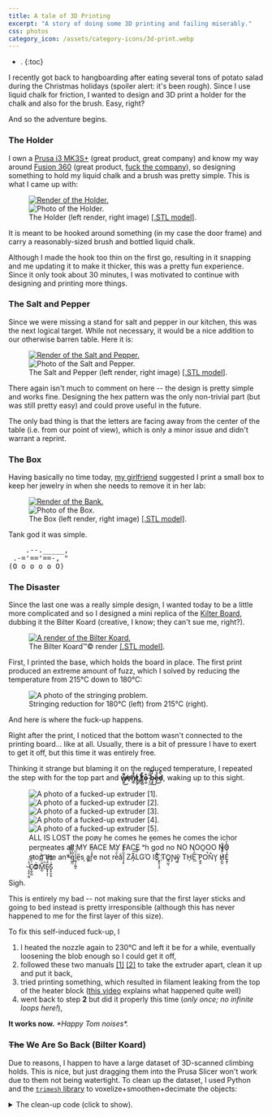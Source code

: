 ```yaml
---
title: A tale of 3D Printing
excerpt: "A story of doing some 3D printing and failing miserably."
css: photos
category_icon: /assets/category-icons/3d-print.webp
---
```


- .
{:toc}

I recently got back to hangboarding after eating several tons of potato salad during the Christmas holidays (spoiler alert: it's been rough).
Since I use liquid chalk for friction, I wanted to design and 3D print a holder for the chalk and also for the brush.
Easy, right?

And so the adventure begins.


### The Holder

I own a [Prusa i3 MK3S+](https://www.prusa3d.com/category/original-prusa-i3-mk3s/) (great product, great company) and know my way around [Fusion 360](https://www.autodesk.com/products/fusion-360/free-trial) (great product, [fuck the company](https://hackaday.com/2022/08/12/local-simulation-feature-to-be-removed-from-all-autodesk-fusion-360-versions/)), so designing something to hold my liquid chalk and a brush was pretty simple.
This is what I came up with:

<div class='photo-section'>
<figure>
    <div class="row">
        <div class="photos2-0">
            <a href="/assets/a-tale-of-3d-printing/holder.zip"><img src="/assets/a-tale-of-3d-printing/holder-render.webp" alt="Render of the Holder."></a>
        </div>
        <div class="photos2-1">
            <img src="/assets/a-tale-of-3d-printing/holder-photo.webp" alt="Photo of the Holder.">
        </div>
    </div>
    <figcaption>The Holder (left render, right image) <a href="/assets/a-tale-of-3d-printing/holder.zip">[.STL model]</a>.</figcaption>
</figure>
</div>

It is meant to be hooked around something (in my case the door frame) and carry a reasonably-sized brush and bottled liquid chalk.

Although I made the hook too thin on the first go, resulting in it snapping and me updating it to make it thicker, this was a pretty fun experience.
Since it only took about 30 minutes, I was motivated to continue with designing and printing more things.


### The Salt and Pepper

Since we were missing a stand for salt and pepper in our kitchen, this was the next logical target.
While not necessary, it would be a nice addition to our otherwise barren table.
Here it is:

<div class='photo-section'>
<figure>
    <div class="row">
        <div class="photos2-0">
            <a href="/assets/a-tale-of-3d-printing/salt-and-pepper.zip"><img src="/assets/a-tale-of-3d-printing/salt-and-pepper-render.webp" alt="Render of the Salt and Pepper."></a>
        </div>
        <div class="photos2-1">
            <img src="/assets/a-tale-of-3d-printing/salt-and-pepper-photo.webp" alt="Photo of the Salt and Pepper.">
        </div>
    </div>
    <figcaption>The Salt and Pepper (left render, right image) <a href="/assets/a-tale-of-3d-printing/salt-and-pepper.zip">[.STL model]</a>.</figcaption>
</figure>
</div>

There again isn't much to comment on here -- the design is pretty simple and works fine.
Designing the hex pattern was the only non-trivial part (but was still pretty easy) and could prove useful in the future.

The only bad thing is that the letters are facing away from the center of the table (i.e. from our point of view), which is only a minor issue and didn't warrant a reprint.

### The Box

Having basically no time today, <a class='secret' href='/assets/kacka.webp'>my girlfriend</a> suggested I print a small box to keep her jewelry in when she needs to remove it in her lab:

<div class='photo-section'>
<figure>
    <div class="row">
        <div class="photos2-0">
            <a href="/assets/a-tale-of-3d-printing/tank.zip"><img src="/assets/a-tale-of-3d-printing/tank-render.webp" alt="Render of the Bank."></a>
        </div>
        <div class="photos2-1">
            <img src="/assets/a-tale-of-3d-printing/tank-photo.webp" alt="Photo of the Box.">
        </div>
    </div>
    <figcaption>The Box (left render, right image) <a href="/assets/a-tale-of-3d-printing/tank.zip">[.STL model]</a>.</figcaption>
</figure>
</div>

Tank god it was simple.

<pre class="vanilla">
    .--._____,
 .-='=='==-, "
(O_o_o_o_o_O)
</pre>


### The Disaster

Since the last one was a really simple design, I wanted today to be a little more complicated and so I designed a mini replica of the [Kilter Board](https://settercloset.com/pages/the-kilter-board), dubbing it the Bilter Koard (creative, I know; they can't sue me, right?).

<div class='photo-section'>
<figure>
    <div class="row">
        <div class="photos1-0">
            <a href="/assets/a-tale-of-3d-printing/board.zip"><img src="/assets/a-tale-of-3d-printing/board-render.webp" alt="A render of the Bilter Koard."></a>
        </div>
    </div>
    <figcaption>The Bilter Koard™© render <a href="/assets/a-tale-of-3d-printing/board.zip">[.STL model]</a>.</figcaption>
</figure>
</div>

First, I printed the base, which holds the board in place.
The first print produced an extreme amount of fuzz, which I solved by reducing the temperature from 215°C down to 180°C:

<div class='photo-section'>
<figure>
    <div class="row">
        <div class="photos1-0">
            <img src="/assets/a-tale-of-3d-printing/stringing-photo.webp" alt="A photo of the stringing problem.">
        </div>
    </div>
    <figcaption>Stringing reduction for 180°C (left) from 215°C (right). </figcaption>
</figure>
</div>

And here is where the fuck-up happens.

Right after the print, I noticed that the bottom wasn't connected to the printing board... like at all.
Usually, there is a bit of pressure I have to exert to get it off, but this time it was entirely free.

Thinking it strange but blaming it on the reduced temperature, I repeated the step with for the top part and **w̸͇̱̑̃͜e̴̛̜n̸͍̳̐͊͑t̷̳̰̗͗ ̸̡̼̔̽t̸͖̭͖̽̄o̴͕̰͒ ̴̦̜̪͂̈́͝b̴̘̥̒̀͜ȅ̴̗́͛͜d̵̜̀̑̍**, waking up to this sight.


<div class='photo-section'>
<figure>
    <div class="row">
        <div class="photos3-0">
            <img src="/assets/a-tale-of-3d-printing/fucky-wucky-photo-5.webp" alt="A photo of a fucked-up extruder [1].">
        </div>
        <div class="photos3-1">
            <img src="/assets/a-tale-of-3d-printing/fucky-wucky-photo-1.webp" alt="A photo of a fucked-up extruder [2].">
        </div>
        <div class="photos3-2">
            <img src="/assets/a-tale-of-3d-printing/fucky-wucky-photo-2.webp" alt="A photo of a fucked-up extruder [3].">
        </div>
    </div>
    <div class="row">
        <div class="photos2-0">
            <img src="/assets/a-tale-of-3d-printing/fucky-wucky-photo-3.webp" alt="A photo of a fucked-up extruder [4].">
        </div>
        <div class="photos2-1">
            <img src="/assets/a-tale-of-3d-printing/fucky-wucky-photo-4.webp" alt="A photo of a fucked-up extruder [5].">
        </div>
    </div>
    <figcaption>ALL I​S LOST the pon̷y he comes he c̶̮omes he comes the ich​or permeates all MY FACE MY FACE ᵒh god no NO NOO̼O​O NΘ stop the an​*̶͑̾̾​̅ͫ͏̙̤g͇̫͛͆̾ͫ̑͆l͖͉̗̩̳̟̍ͫͥͨe̠̅s ͎a̧͈͖r̽̾̈́͒͑e n​ot rè̑ͧ̌aͨl̘̝̙̃ͤ͂̾̆ ZA̡͊͠͝LGΌ ISͮ̂҉̯͈͕̹̘̱ TO͇̹̺ͅƝ̴ȳ̳ TH̘Ë͖́̉ ͠P̯͍̭O̚​N̐Y̡ H̸̡̪̯ͨ͊̽̅̾̎Ȩ̬̩̾͛ͪ̈́̀́͘ ̶̧̨̱̹̭̯ͧ̾ͬC̷̙̲̝͖ͭ̏ͥͮ͟Oͮ͏̮̪̝͍M̲̖͊̒ͪͩͬ̚̚͜Ȇ̴̟̟͙̞ͩ͌͝S̨̥̫͎̭ͯ̿̔̀ͅ</figcaption>
</figure>
</div>

Sigh.

This is entirely my bad -- not making sure that the first layer sticks and going to bed instead is pretty irresponsible (although this has never happened to me for the first layer of this size).

To fix this self-induced fuck-up, I
1. I heated the nozzle again to 230°C and left it be for a while, eventually loosening the blob enough so I could get it off,
2. followed these two manuals [[1]](https://help.prusa3d.com/guide/2a-mk3s-extruder-disassembly_188397) [[2]](https://help.prusa3d.com/guide/2b-mk3s-extruder-disassembly_181561) to take the extruder apart, clean it up and put it back,
3. tried printing something, which resulted in filament leaking from the top of the heater block ([this video](https://www.youtube.com/watch?v=OzRAVkXjw3I) explains what happened quite well)
4. went back to step **2** but did it properly this time (_only once; no infinite loops here!_),

**It works now.** _\*Happy Tom noises\*._

### ~~The~~ We Are So Back (Bilter Koard)

Due to reasons, I happen to have a large dataset of 3D-scanned climbing holds.
This is nice, but just dragging them into the Prusa Slicer won't work due to them not being watertight.
To clean up the dataset, I used Python and the [`trimesh` library](https://trimesh.org/) to voxelize+smoothen+decimate the objects:

<details closed>
	<summary>The clean-up code (click to show).</summary>
	<div markdown="1">
```py
"""Must be run from the folder with the hold files!"""

import trimesh
import trimesh.voxel.creation
from pathlib import Path


RESOLUTION = 0.001
FACE_COUNT = 10_000


# Convert all object files in the current directory
for file in Path(".").iterdir():
    if file.suffix != ".obj":
        continue

    print(f"Voxelizing {file}...", end=" ", flush=True)

    # Voxelize
    mesh = trimesh.load(file)
    mesh = trimesh.voxel.creation.voxelize(mesh, RESOLUTION).fill().marching_cubes

    # Smoothen (we're not playing Minecraft)
    smoothened = trimesh.smoothing.filter_laplacian(mesh)

    # Decimate so it's of reasonable size
    decimated = smoothened.simplify_quadric_decimation(FACE_COUNT)

    trimesh.exchange.export.export_mesh(decimated, f"voxelized_{file.with_suffix('.stl').name}")
    print("done!", flush=True)
```
</div>
</details>

<div class='photo-section'>
<figure>
    <div class="row">
        <div class="photos1-0">
            <img src="/assets/a-tale-of-3d-printing/holds.webp" alt="Photo of the holds.">
        </div>
    </div>
    <figcaption>The Holds <a href="/assets/a-tale-of-3d-printing/holds.zip">[.STL models]</a>.</figcaption>
</figure>
</div>

The board design isn't anything too exciting -- it consists of the board the holds attach to, bottom part that holds the board in place and two stick on each that hold it at the desired angle (35°/45°/55°).

<div class='photo-section'>
<figure>
    <div class="row">
        <div class="photos2-0">
            <img src="/assets/a-tale-of-3d-printing/board-photo.webp" alt="A photo of the board, along with a sample route.">
        </div>
        <div class="photos2-1">
            <img src="/assets/a-tale-of-3d-printing/board-parts.webp" alt="A photo of the parts of the board, along with a sample route.">
        </div>
    </div>
    <figcaption>The Bilter Koard™© (left assembled, right disassembled) <a href="/assets/a-tale-of-3d-printing/board.zip">[.STL model]</a>.</figcaption>
</figure>
</div>

To attach the holds to the board, I made sure to bevel the holes so I can use M3.5 screws superglued to the holds.
I experimented with printing thin plastic sticks so the build would be plastic-only (no extra parts) but it didn't work super well.

<div class='photo-section'>
<figure>
    <div class="row">
        <div class="photos2-0">
            <img src="/assets/a-tale-of-3d-printing/screws-1.webp" alt="Photo of how the screws are done [1].">
        </div>
        <div class="photos2-1">
            <img src="/assets/a-tale-of-3d-printing/screws-2.webp" alt="Photo of how the screws are done [2].">
        </div>
    </div>
    <figcaption>How the screws are superglued to the holds (left) and connected to the board (right).</figcaption>
</figure>
</div>

I'm happy with how it turned out but what I would really like is to make the holds' first few layers semi-transparent, put individually addressable RPi-controlled LEDs behind it, add a servo or two and make a proper Kilter Board miniature.
That would, however, turn it from something made in ~4 hours to a summer project so maybe some other time.

### The Conclusion
Knowing basic CAD and owning a 3D printer is a truly potent combination.
It's very satisfying to be able to think of something cool and actually be able to design and create it.

It also comes with its own set of issues (if you're not being really careful) and it can be truly frustrating to spend 2 hours taking apart/putting back the extruder, only to have to do it all over again because you did something wrong at some point in the process.

My hope with writing this article is that you either don't know much CAD/3D printing and found it interesting, or you know it and found it funny (I'm much more motivated than skilled).
